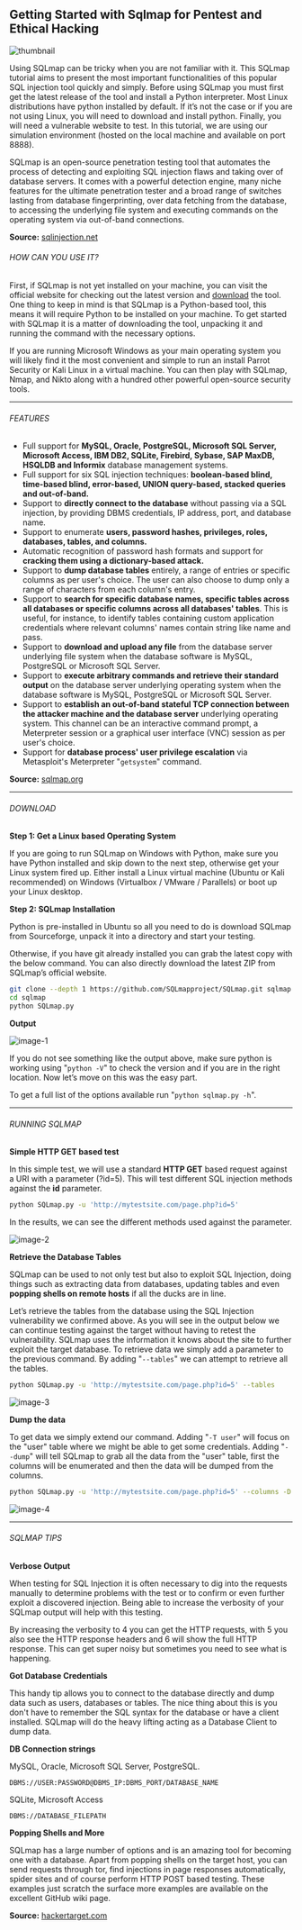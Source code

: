 ## Getting Started with Sqlmap for Pentest and Ethical Hacking

![thumbnail](https://raw.githubusercontent.com/neoslab/tutorials/master/thumbnails/d09581a6380f6e2b685aef4f5d066eed-1920x1080.jpg "Thumbnail")

Using SQLmap can be tricky when you are not familiar with it. This SQLmap tutorial aims to present the most important functionalities of this popular SQL injection tool quickly and simply. Before using SQLmap you must first get the latest release of the tool and install a Python interpreter. Most Linux distributions have python installed by default. If it’s not the case or if you are not using Linux, you will need to download and install python. Finally, you will need a vulnerable website to test. In this tutorial, we are using our simulation environment (hosted on the local machine and available on port 8888).

SQLmap is an open-source penetration testing tool that automates the process of detecting and exploiting SQL injection flaws and taking over of database servers. It comes with a powerful detection engine, many niche features for the ultimate penetration tester and a broad range of switches lasting from database fingerprinting, over data fetching from the database, to accessing the underlying file system and executing commands on the operating system via out-of-band connections.

**Source:** [sqlinjection.net](http://www.sqlinjection.net/sqlmap/tutorial/)

###### HOW CAN YOU USE IT?

First, if SQLmap is not yet installed on your machine, you can visit the official website for checking out the latest version and [download](http://sqlmap.org/) the tool. One thing to keep in mind is that SQLmap is a Python-based tool, this means it will require Python to be installed on your machine. To get started with SQLmap it is a matter of downloading the tool, unpacking it and running the command with the necessary options.

If you are running Microsoft Windows as your main operating system you will likely find it the most convenient and simple to run an install Parrot Security or Kali Linux in a virtual machine. You can then play with SQLmap, Nmap, and Nikto along with a hundred other powerful open-source security tools.

* * *

###### FEATURES

- Full support for **MySQL, Oracle, PostgreSQL, Microsoft SQL Server, Microsoft Access, IBM DB2, SQLite, Firebird, Sybase, SAP MaxDB, HSQLDB and Informix** database management systems.
- Full support for six SQL injection techniques: **boolean-based blind, time-based blind, error-based, UNION query-based, stacked queries and out-of-band.**
- Support to **directly connect to the database** without passing via a SQL injection, by providing DBMS credentials, IP address, port, and database name.
- Support to enumerate **users, password hashes, privileges, roles, databases, tables, and columns.**
- Automatic recognition of password hash formats and support for **cracking them using a dictionary-based attack.**
- Support to **dump database tables** entirely, a range of entries or specific columns as per user's choice. The user can also choose to dump only a range of characters from each column's entry.
- Support to **search for specific database names, specific tables across all databases or specific columns across all databases' tables**. This is useful, for instance, to identify tables containing custom application credentials where relevant columns' names contain string like name and pass.
- Support to **download and upload any file** from the database server underlying file system when the database software is MySQL, PostgreSQL or Microsoft SQL Server.
- Support to **execute arbitrary commands and retrieve their standard output** on the database server underlying operating system when the database software is MySQL, PostgreSQL or Microsoft SQL Server.
- Support to **establish an out-of-band stateful TCP connection between the attacker machine and the database server** underlying operating system. This channel can be an interactive command prompt, a Meterpreter session or a graphical user interface (VNC) session as per user's choice.
- Support for **database process' user privilege escalation** via Metasploit's Meterpreter "`getsystem`" command.

**Source:** [sqlmap.org](http://sqlmap.org/)

* * *

###### DOWNLOAD

**Step 1: Get a Linux based Operating System**

If you are going to run SQLmap on Windows with Python, make sure you have Python installed and skip down to the next step, otherwise get your Linux system fired up. Either install a Linux virtual machine (Ubuntu or Kali recommended) on Windows (Virtualbox / VMware / Parallels) or boot up your Linux desktop.

**Step 2: SQLmap Installation**

Python is pre-installed in Ubuntu so all you need to do is download SQLmap from Sourceforge, unpack it into a directory and start your testing.

Otherwise, if you have git already installed you can grab the latest copy with the below command. You can also directly download the latest ZIP from SQLmap’s official website.

```bash
git clone --depth 1 https://github.com/SQLmapproject/SQLmap.git sqlmap
cd sqlmap
python SQLmap.py
```

**Output**

![image-1](https://raw.githubusercontent.com/neoslab/tutorials/master/medias/d09581a6380f6e2b685aef4f5d066eed-1.png "Image-1")

If you do not see something like the output above, make sure python is working using "`python -V`" to check the version and if you are in the right location. Now let’s move on this was the easy part.

To get a full list of the options available run "`python sqlmap.py -h`".

* * *

###### RUNNING SQLMAP

**Simple HTTP GET based test**

In this simple test, we will use a standard **HTTP GET** based request against a URI with a parameter (?id=5). This will test different SQL injection methods against the **id** parameter.

```bash
python SQLmap.py -u 'http://mytestsite.com/page.php?id=5'
```

In the results, we can see the different methods used against the parameter.

![image-2](https://raw.githubusercontent.com/neoslab/tutorials/master/medias/d09581a6380f6e2b685aef4f5d066eed-2.png "Image-2")

**Retrieve the Database Tables**

SQLmap can be used to not only test but also to exploit SQL Injection, doing things such as extracting data from databases, updating tables and even **popping shells on remote hosts** if all the ducks are in line.

Let’s retrieve the tables from the database using the SQL Injection vulnerability we confirmed above. As you will see in the output below we can continue testing against the target without having to retest the vulnerability. SQLmap uses the information it knows about the site to further exploit the target database. To retrieve data we simply add a parameter to the previous command. By adding "`--tables`" we can attempt to retrieve all the tables.

```bash
python SQLmap.py -u 'http://mytestsite.com/page.php?id=5' --tables
```

![image-3](https://raw.githubusercontent.com/neoslab/tutorials/master/medias/d09581a6380f6e2b685aef4f5d066eed-3.png "Image-3")

**Dump the data**

To get data we simply extend our command. Adding "`-T user`" will focus on the "user" table where we might be able to get some credentials. Adding "`--dump`" will tell SQLmap to grab all the data from the "user" table, first the columns will be enumerated and then the data will be dumped from the columns.

```bash
python SQLmap.py -u 'http://mytestsite.com/page.php?id=5' --columns -D DATABASE-NAME -T TABLE-NAME --dump
```

![image-4](https://raw.githubusercontent.com/neoslab/tutorials/master/medias/d09581a6380f6e2b685aef4f5d066eed-4.png "Image-4")

* * *

###### SQLMAP TIPS

**Verbose Output**

When testing for SQL Injection it is often necessary to dig into the requests manually to determine problems with the test or to confirm or even further exploit a discovered injection. Being able to increase the verbosity of your SQLmap output will help with this testing.

By increasing the verbosity to 4 you can get the HTTP requests, with 5 you also see the HTTP response headers and 6 will show the full HTTP response. This can get super noisy but sometimes you need to see what is happening.

**Got Database Credentials**

This handy tip allows you to connect to the database directly and dump data such as users, databases or tables. The nice thing about this is you don't have to remember the SQL syntax for the database or have a client installed. SQLmap will do the heavy lifting acting as a Database Client to dump data.

**DB Connection strings**

MySQL, Oracle, Microsoft SQL Server, PostgreSQL.

```none
DBMS://USER:PASSWORD@DBMS_IP:DBMS_PORT/DATABASE_NAME
```

SQLite, Microsoft Access

```none
DBMS://DATABASE_FILEPATH
```

**Popping Shells and More**

SQLmap has a large number of options and is an amazing tool for becoming one with a database. Apart from popping shells on the target host, you can send requests through tor, find injections in page responses automatically, spider sites and of course perform HTTP POST based testing. These examples just scratch the surface more examples are available on the excellent GitHub wiki page.

**Source:** [hackertarget.com](https://hackertarget.com/SQLmap-tutorial/)
